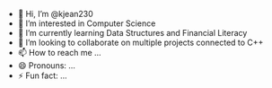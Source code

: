 - 👋 Hi, I’m @kjean230
- 👀 I’m interested in Computer Science
- 🌱 I’m currently learning Data Structures and Financial Literacy
- 💞️ I’m looking to collaborate on multiple projects connected to C++
- 📫 How to reach me ...
- 😄 Pronouns: ...
- ⚡ Fun fact: ...

<!---
kjean230/kjean230 is a ✨ special ✨ repository because its `README.md` (this file) appears on your GitHub profile.
You can click the Preview link to take a look at your changes.
--->

